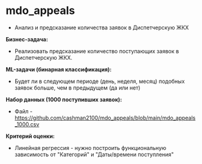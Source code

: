 # mdo_appeals
- Анализ и предсказание количества заявок в Диспетчерскую ЖКХ

**Бизнес-задача:**
- Реализовать предсказание количество поступающих заявок в Диспетчерскую ЖКХ.

**ML-задачи (бинарная классификация):**
- Будет ли в следующем периоде (день, неделя, месяц) подобных заявок больше, чем в предыдущем (да или нет)

**Набор данных (1000 поступивших заявок):**
- Файл - https://github.com/cashman2100/mdo_appeals/blob/main/mdo_appeals_1000.csv

**Критерий оценки:**
- Линейная регрессия - нужно построить функциональную зависимость от "Категорий" и "Даты/времени поступления"
